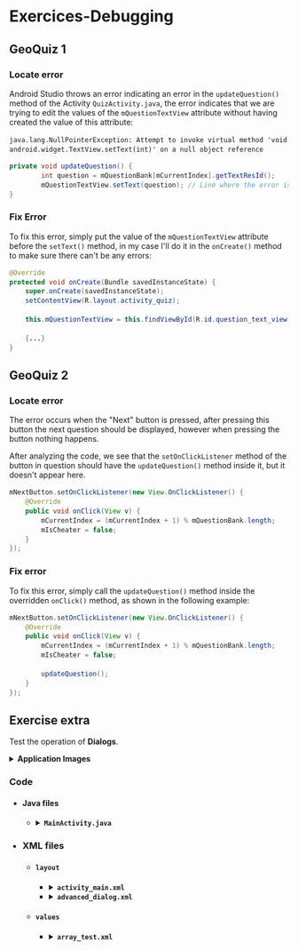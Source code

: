 # Exercices-Debugging

## GeoQuiz 1

### Locate error

Android Studio throws an error indicating an error in the `updateQuestion()` method of the Activity `QuizActivity.java`, the error indicates that we are trying to edit the values ​​of the `mQuestionTextView` attribute without having created the value of this attribute:

`java.lang.NullPointerException: Attempt to invoke virtual method 'void android.widget.TextView.setText(int)' on a null object reference`

```java
private void updateQuestion() {
        int question = mQuestionBank[mCurrentIndex].getTextResId();
        mQuestionTextView.setText(question); // Line where the error is displayed
}
```

### Fix Error

To fix this error, simply put the value of the `mQuestionTextView` attribute before the `setText()` method, in my case I'll do it in the `onCreate()` method to make sure there can't be any errors:

```java
@Override
protected void onCreate(Bundle savedInstanceState) {
    super.onCreate(savedInstanceState);
    setContentView(R.layout.activity_quiz);

    this.mQuestionTextView = this.findViewById(R.id.question_text_view);

    {...}
}
```

## GeoQuiz 2

### Locate error

The error occurs when the "Next" button is pressed, after pressing this button the next question should be displayed, however when pressing the button nothing happens.

After analyzing the code, we see that the `setOnClickListener` method of the button in question should have the `updateQuestion()` method inside it, but it doesn't appear here.

```java
mNextButton.setOnClickListener(new View.OnClickListener() {
    @Override
    public void onClick(View v) {
        mCurrentIndex = (mCurrentIndex + 1) % mQuestionBank.length;
        mIsCheater = false;
    }
});
```

### Fix error

To fix this error, simply call the `updateQuestion()` method inside the overridden `onClick()` method, as shown in the following example:

```java
mNextButton.setOnClickListener(new View.OnClickListener() {
    @Override
    public void onClick(View v) {
        mCurrentIndex = (mCurrentIndex + 1) % mQuestionBank.length;
        mIsCheater = false;

        updateQuestion();
    }
});
```

## Exercise extra

Test the operation of **Dialogs**.

<details>

**<summary>Application Images</summary>**

<img src="resForReadme/mobile.gif">

</details>

### **Code**

<ul>

#### <li>**Java files**

<ul>

<li>

<details>

**<summary>`MainActivity.java`</summary>**

```java
package com.example.dialogs;

import androidx.appcompat.app.AppCompatActivity;
import androidx.fragment.app.DialogFragment;

import android.app.AlertDialog;
import android.content.DialogInterface;
import android.content.Intent;
import android.os.Bundle;
import android.view.LayoutInflater;
import android.widget.Button;
import android.widget.TextView;

public class MainActivity extends AppCompatActivity {

    // Attributes
    private Button btnDialog;
    private Button advancedDialog;
    private TextView textViewMain;


    @Override
    protected void onCreate(Bundle savedInstanceState) {
        super.onCreate(savedInstanceState);
        setContentView(R.layout.activity_main);


        this.btnDialog = this.findViewById(R.id.btnDialog);
        this.advancedDialog = this.findViewById(R.id.advancedDialog);
        this.textViewMain = this.findViewById(R.id.textViewMain);


        this.btnDialog.setOnClickListener(view -> {
            AlertDialog.Builder builder = new AlertDialog.Builder(this);


            builder.setTitle("Hello");

            builder.setMessage("Message Alert");

            builder.setNegativeButton("Cancel", new DialogInterface.OnClickListener() {
                @Override
                public void onClick(DialogInterface dialogInterface, int i) {
                    textViewMain.setText("You pressed CANCEL");
                }
            });

            builder.setPositiveButton("Ok", new DialogInterface.OnClickListener() {
                @Override
                public void onClick(DialogInterface dialogInterface, int i) {
                    textViewMain.setText("You pressed OK");
                }
            });


            builder.create().show();
        });


        this.advancedDialog.setOnClickListener(view -> {
            AlertDialog.Builder builder = new AlertDialog.Builder(this);

            builder.setView(R.layout.advanced_dialog);


            builder.setMultiChoiceItems(R.array.arrayTest, null, new DialogInterface.OnMultiChoiceClickListener() {
                @Override
                public void onClick(DialogInterface dialog, int which, boolean isChecked) {
                }
            });


            builder.setPositiveButton("Sign in", new DialogInterface.OnClickListener() {
                @Override
                public void onClick(DialogInterface dialog, int id) {
                }
            });
            builder.setNegativeButton("Cancel", new DialogInterface.OnClickListener() {
                public void onClick(DialogInterface dialog, int id) {
                }
            });


            builder.create().show();
        });
    }
}
```

</details>

</li>

</ul>

</li>

### <li>**XML files**

<ul>

#### <li>**`layout`**

<ul>

<li>

<details>

**<summary>`activity_main.xml`</summary>**

```xml
<?xml version="1.0" encoding="utf-8"?>
<LinearLayout xmlns:android="http://schemas.android.com/apk/res/android"
    xmlns:app="http://schemas.android.com/apk/res-auto"
    xmlns:tools="http://schemas.android.com/tools"
    android:layout_width="match_parent"
    android:layout_height="match_parent"
    android:orientation="vertical">


    <LinearLayout
        android:layout_width="match_parent"
        android:layout_height="wrap_content"
        android:orientation="horizontal">


        <Button
            android:id="@+id/btnDialog"
            android:layout_width="wrap_content"
            android:layout_height="wrap_content"
            android:text="Dialog" />

        <Button
            android:id="@+id/advancedDialog"
            android:layout_width="wrap_content"
            android:layout_height="wrap_content"
            android:layout_marginStart="10dp"
            android:text="Advanced dialog" />

    </LinearLayout>


    <TextView
        android:id="@+id/textViewMain"
        android:layout_width="match_parent"
        android:layout_height="match_parent"
        android:gravity="center"
        android:text="Hello World!" />

</LinearLayout>
```

</details>

</li>

<li>

<details>

**<summary>`advanced_dialog.xml`</summary>**

```xml
<?xml version="1.0" encoding="utf-8"?>
<LinearLayout xmlns:android="http://schemas.android.com/apk/res/android"
    android:layout_width="wrap_content"
    android:layout_height="wrap_content"
    android:orientation="vertical">

    <ImageView
        android:layout_width="match_parent"
        android:layout_height="64dp"
        android:background="#FFFFBB33"
        android:contentDescription="@string/app_name"
        android:scaleType="center"
        android:src="@drawable/ic_launcher_foreground" />

    <EditText
        android:id="@+id/username"
        android:layout_width="match_parent"
        android:layout_height="wrap_content"
        android:layout_marginLeft="4dp"
        android:layout_marginTop="16dp"
        android:layout_marginRight="4dp"
        android:layout_marginBottom="4dp"
        android:hint="Username"
        android:inputType="textEmailAddress" />

    <EditText
        android:id="@+id/password"
        android:layout_width="match_parent"
        android:layout_height="wrap_content"
        android:layout_marginLeft="4dp"
        android:layout_marginTop="4dp"
        android:layout_marginRight="4dp"
        android:layout_marginBottom="16dp"
        android:fontFamily="sans-serif"
        android:hint="Password"
        android:inputType="textPassword" />
</LinearLayout>
```

</details>

</li>

</ul>

</li>

#### <li>**`values`**

<ul>

<li>

<details>

**<summary>`array_test.xml`</summary>**

```xml
<?xml version="1.0" encoding="utf-8"?>
<resources>
    <string-array name="arrayTest">
        <item>Item 1</item>
        <item>Item 2</item>
        <item>Item 3</item>
    </string-array>
</resources>
```

</details>

</li>

</ul>

</ul>

</li>

</ul>
